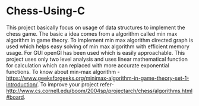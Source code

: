 # Chess-Using-C
This project basically focus on usage of data structures to implement the chess game. The basic a idea comes from a algorithm called min max algorithm in game theory. To implement min max algorithm directed graph is used which helps easy solving of min max algorithm with efficient memory usage.
For GUI openGl has been used which is easily approachable.
This project uses only two level analysis and uses linear mathematical function for calculation which can replaced with more accurate exponential functions.
To know about min-max algorithm -https://www.geeksforgeeks.org/minimax-algorithm-in-game-theory-set-1-introduction/.
To improve your project refer-http://www.cs.cornell.edu/boom/2004sp/projectarch/chess/algorithms.html#board.
